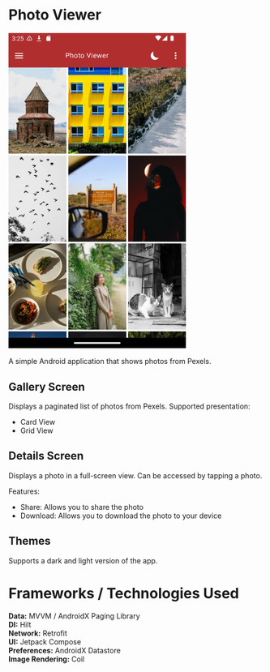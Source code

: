 # Photo Viewer

<img src="app_screenshot.png" width="350"/>

A simple Android application that shows photos from Pexels. 

## Gallery Screen
Displays a paginated list of photos from Pexels. Supported presentation:
- Card View
- Grid View

## Details Screen
Displays a photo in a full-screen view. Can be accessed by tapping a photo.

Features:
- Share: Allows you to share the photo
- Download: Allows you to download the photo to your device

## Themes
Supports a dark and light version of the app.


# Frameworks / Technologies Used
<strong>Data:</strong> MVVM / AndroidX Paging Library <br>
<strong>DI:</strong> Hilt <br>
<strong>Network:</strong> Retrofit <br>
<strong>UI:</strong> Jetpack Compose <br>
<strong>Preferences:</strong> AndroidX Datastore <br>
<strong>Image Rendering:</strong> Coil <br>
